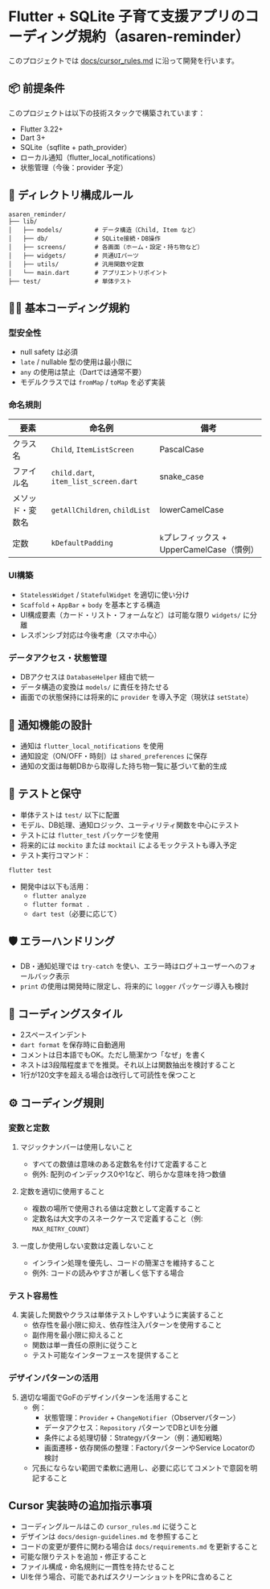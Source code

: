 
# Flutter + SQLite 子育て支援アプリのコーディング規約（asaren-reminder）

このプロジェクトでは [docs/cursor_rules.md](./docs/cursor_rules.md) に沿って開発を行います。

## 📦 前提条件

このプロジェクトは以下の技術スタックで構築されています：

- Flutter 3.22+
- Dart 3+
- SQLite（sqflite + path_provider）
- ローカル通知（flutter_local_notifications）
- 状態管理（今後：provider 予定）

## 📁 ディレクトリ構成ルール

```
asaren_reminder/
├── lib/
│   ├── models/         # データ構造（Child, Item など）
│   ├── db/             # SQLite接続・DB操作
│   ├── screens/        # 各画面（ホーム・設定・持ち物など）
│   ├── widgets/        # 共通UIパーツ
│   ├── utils/          # 汎用関数や定数
│   └── main.dart       # アプリエントリポイント
├── test/               # 単体テスト
```

## 🧑‍💻 基本コーディング規約

### 型安全性

- null safety は必須
- `late` / nullable 型の使用は最小限に
- `any` の使用は禁止（Dartでは通常不要）
- モデルクラスでは `fromMap` / `toMap` を必ず実装

### 命名規則

| 要素 | 命名例 | 備考 |
|------|--------|------|
| クラス名 | `Child`, `ItemListScreen` | PascalCase |
| ファイル名 | `child.dart`, `item_list_screen.dart` | snake_case |
| メソッド・変数名 | `getAllChildren`, `childList` | lowerCamelCase |
| 定数 | `kDefaultPadding` | `k`プレフィックス + UpperCamelCase（慣例） |

### UI構築

- `StatelessWidget` / `StatefulWidget` を適切に使い分け
- `Scaffold` + `AppBar` + `body` を基本とする構造
- UI構成要素（カード・リスト・フォームなど）は可能な限り `widgets/` に分離
- レスポンシブ対応は今後考慮（スマホ中心）

### データアクセス・状態管理

- DBアクセスは `DatabaseHelper` 経由で統一
- データ構造の変換は `models/` に責任を持たせる
- 画面での状態保持には将来的に `provider` を導入予定（現状は `setState`）

## 🔔 通知機能の設計

- 通知は `flutter_local_notifications` を使用
- 通知設定（ON/OFF・時刻）は `shared_preferences` に保存
- 通知の文面は毎朝DBから取得した持ち物一覧に基づいて動的生成

## 🧪 テストと保守

- 単体テストは `test/` 以下に配置
- モデル、DB処理、通知ロジック、ユーティリティ関数を中心にテスト
- テストには `flutter_test` パッケージを使用
- 将来的には `mockito` または `mocktail` によるモックテストも導入予定
- テスト実行コマンド：

```
flutter test
```

- 開発中は以下も活用：
  - `flutter analyze`
  - `flutter format .`
  - `dart test`（必要に応じて）

## 🛡 エラーハンドリング

- DB・通知処理では `try-catch` を使い、エラー時はログ＋ユーザーへのフォールバック表示
- `print` の使用は開発時に限定し、将来的に `logger` パッケージ導入も検討

## 📝 コーディングスタイル

- 2スペースインデント
- `dart format` を保存時に自動適用
- コメントは日本語でもOK。ただし簡潔かつ「なぜ」を書く
- ネストは3段階程度までを推奨。それ以上は関数抽出を検討すること
- 1行が120文字を超える場合は改行して可読性を保つこと

## ⚙️ コーディング規則

### 変数と定数

1. マジックナンバーは使用しないこと
   - すべての数値は意味のある定数名を付けて定義すること
   - 例外: 配列のインデックス0や1など、明らかな意味を持つ数値

2. 定数を適切に使用すること
   - 複数の場所で使用される値は定数として定義すること
   - 定数名は大文字のスネークケースで定義すること（例: `MAX_RETRY_COUNT`）

3. 一度しか使用しない変数は定義しないこと
   - インライン処理を優先し、コードの簡潔さを維持すること
   - 例外: コードの読みやすさが著しく低下する場合

### テスト容易性

4. 実装した関数やクラスは単体テストしやすいように実装すること
   - 依存性を最小限に抑え、依存性注入パターンを使用すること
   - 副作用を最小限に抑えること
   - 関数は単一責任の原則に従うこと
   - テスト可能なインターフェースを提供すること

### デザインパターンの活用

5. 適切な場面でGoFのデザインパターンを活用すること
   - 例：
     - 状態管理：`Provider` + `ChangeNotifier`（Observerパターン）
     - データアクセス：`Repository` パターンでDBとUIを分離
     - 条件による処理切替：Strategyパターン（例：通知戦略）
     - 画面遷移・依存関係の整理：FactoryパターンやService Locatorの検討
   - 冗長にならない範囲で柔軟に適用し、必要に応じてコメントで意図を明記すること


## Cursor 実装時の追加指示事項

- コーディングルールはこの `cursor_rules.md` に従うこと
- デザインは `docs/design-guidelines.md` を参照すること
- コードの変更が要件に関わる場合は `docs/requirements.md` を更新すること
- 可能な限りテストを追加・修正すること
- ファイル構成・命名規則に一貫性を持たせること
- UIを伴う場合、可能であればスクリーンショットをPRに含めること
